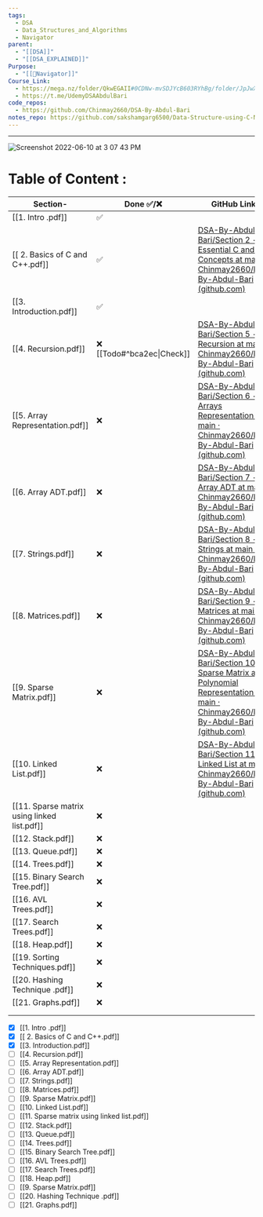 ```yaml
---
tags:
  - DSA
  - Data_Structures_and_Algorithms
  - Navigator
parent:
  - "[[DSA]]"
  - "[[DSA_EXPLAINED]]"
Purpose:
  - "[[🧭Navigator]]"
Course_Link:
  - https://mega.nz/folder/QkwEGAII#0CDNw-mvSDJYcB603RYhBg/folder/JpJwXbAb
  - https://t.me/UdemyDSAAbdulBari
code_repos:
  - https://github.com/Chinmay2660/DSA-By-Abdul-Bari
notes_repo: https://github.com/sakshamgarg6500/Data-Structure-using-C-Notes
---
```


---

![Screenshot 2022-06-10 at 3 07 43 PM](https://user-images.githubusercontent.com/59398211/173043539-72c6af41-753e-4dee-9860-5384113f4df9.png)

# Table of Content : 
| Section-                                        | Done  ✅/❌                 | GitHub Link-                                                                                                                                                                                                                                                         |
| ----------------------------------------------- | ------------------------- | -------------------------------------------------------------------------------------------------------------------------------------------------------------------------------------------------------------------------------------------------------------------- |
| [[1. Intro .pdf]]                               | ✅                         |                                                                                                                                                                                                                                                                      |
| [[ 2. Basics of C and C++.pdf]]                 | ✅                         | [DSA-By-Abdul-Bari/Section 2 - Essential C and C++ Concepts at main · Chinmay2660/DSA-By-Abdul-Bari (github.com)](https://github.com/Chinmay2660/DSA-By-Abdul-Bari/tree/main/Section%202%20-%20Essential%20C%20and%20C%2B%2B%20Concepts)                             |
| [[3. Introduction.pdf]]                         | ✅                         |                                                                                                                                                                                                                                                                      |
| [[4. Recursion.pdf]]                            | ❌ [[Todo#^bca2ec\|Check]] | [DSA-By-Abdul-Bari/Section 5 - Recursion at main · Chinmay2660/DSA-By-Abdul-Bari (github.com)](https://github.com/Chinmay2660/DSA-By-Abdul-Bari/tree/main/Section%205%20-%20Recursion)                                                                               |
| [[5. Array Representation.pdf]]                 | ❌                         | [DSA-By-Abdul-Bari/Section 6 - Arrays Representation at main · Chinmay2660/DSA-By-Abdul-Bari (github.com)](https://github.com/Chinmay2660/DSA-By-Abdul-Bari/tree/main/Section%206%20-%20Arrays%20Representation)                                                     |
| [[6. Array ADT.pdf]]                            | ❌                         | [DSA-By-Abdul-Bari/Section 7 - Array ADT at main · Chinmay2660/DSA-By-Abdul-Bari (github.com)](https://github.com/Chinmay2660/DSA-By-Abdul-Bari/tree/main/Section%207%20-%20Array%20ADT)                                                                             |
| [[7. Strings.pdf]]                              | ❌                         | [DSA-By-Abdul-Bari/Section 8 - Strings at main · Chinmay2660/DSA-By-Abdul-Bari (github.com)](https://github.com/Chinmay2660/DSA-By-Abdul-Bari/tree/main/Section%208%20-%20Strings)                                                                                   |
| [[8. Matrices.pdf]]<br>                         | ❌                         | [DSA-By-Abdul-Bari/Section 9 - Matrices at main · Chinmay2660/DSA-By-Abdul-Bari (github.com)](https://github.com/Chinmay2660/DSA-By-Abdul-Bari/tree/main/Section%209%20-%20Matrices)                                                                                 |
| [[9. Sparse Matrix.pdf]]                        | ❌                         | [DSA-By-Abdul-Bari/Section 10 - Sparse Matrix and Polynomial Representation at main · Chinmay2660/DSA-By-Abdul-Bari (github.com)](https://github.com/Chinmay2660/DSA-By-Abdul-Bari/tree/main/Section%2010%20-%20Sparse%20Matrix%20and%20Polynomial%20Representation) |
| [[10. Linked List.pdf]]<br>                     | ❌                         | [DSA-By-Abdul-Bari/Section 11 - Linked List at main · Chinmay2660/DSA-By-Abdul-Bari (github.com)](https://github.com/Chinmay2660/DSA-By-Abdul-Bari/tree/main/Section%2011%20-%20Linked%20List)                                                                       |
| [[11. Sparse matrix using linked list.pdf]]<br> | ❌                         |                                                                                                                                                                                                                                                                      |
| [[12. Stack.pdf]]<br>                           | ❌                         |                                                                                                                                                                                                                                                                      |
| [[13. Queue.pdf]]<br>                           | ❌                         |                                                                                                                                                                                                                                                                      |
| [[14. Trees.pdf]]<br>                           | ❌                         |                                                                                                                                                                                                                                                                      |
| [[15. Binary Search Tree.pdf]]<br>              | ❌                         |                                                                                                                                                                                                                                                                      |
| [[16. AVL Trees.pdf]]<br>                       | ❌                         |                                                                                                                                                                                                                                                                      |
| [[17. Search Trees.pdf]]<br>                    | ❌                         |                                                                                                                                                                                                                                                                      |
| [[18. Heap.pdf]]<br>                            | ❌                         |                                                                                                                                                                                                                                                                      |
| [[19. Sorting Techniques.pdf]]<br>              | ❌                         |                                                                                                                                                                                                                                                                      |
| [[20. Hashing Technique .pdf]]<br>              | ❌                         |                                                                                                                                                                                                                                                                      |
| [[21. Graphs.pdf]]                              | ❌                         |                                                                                                                                                                                                                                                                      |
|                                                 |                           |                                                                                                                                                                                                                                                                      |
|                                                 |                           |                                                                                                                                                                                                                                                                      |

- [x] [[1. Intro .pdf]]
- [x] [[ 2. Basics of C and C++.pdf]]
- [x] [[3. Introduction.pdf]]
- [ ] [[4. Recursion.pdf]]
- [ ] [[5. Array Representation.pdf]] 
- [ ] [[6. Array ADT.pdf]]
- [ ] [[7. Strings.pdf]] 
- [ ] [[8. Matrices.pdf]]
- [ ] [[9. Sparse Matrix.pdf]]
- [ ] [[10. Linked List.pdf]]
- [ ] [[11. Sparse matrix using linked list.pdf]]
- [ ] [[12. Stack.pdf]]
- [ ] [[13. Queue.pdf]]
- [ ] [[14. Trees.pdf]]
- [ ] [[15. Binary Search Tree.pdf]]
- [ ] [[16. AVL Trees.pdf]]
- [ ] [[17. Search Trees.pdf]]
- [ ] [[18. Heap.pdf]]
- [ ] [[9. Sparse Matrix.pdf]]
- [ ] [[20. Hashing Technique .pdf]]
- [ ] [[21. Graphs.pdf]]
